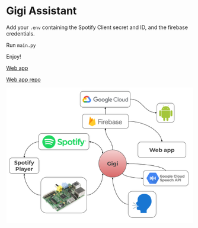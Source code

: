 # Gigi Assistant
Add your ```.env``` containing the Spotify Client secret and ID, and the firebase credentials.

Run ```main.py```

Enjoy!

[Web app](https://andrei-lazarov.github.io/web-iiotca/)

[Web app repo](https://github.com/andrei-lazarov/web-iiotca)

![diagram](diagram.png)
